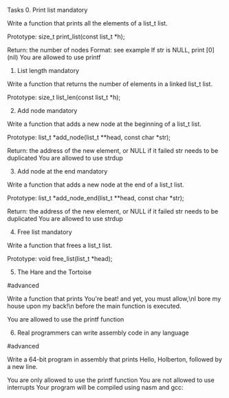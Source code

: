 Tasks
0. Print list
mandatory

Write a function that prints all the elements of a list_t list.

Prototype: size_t print_list(const list_t *h);

Return: the number of nodes
Format: see example
If str is NULL, print [0] (nil)
You are allowed to use printf

1. List length
mandatory

Write a function that returns the number of elements in a linked list_t list.

Prototype: size_t list_len(const list_t *h);

2. Add node
mandatory

Write a function that adds a new node at the beginning of a list_t list.

Prototype: list_t *add_node(list_t **head, const char *str);

Return: the address of the new element, or NULL if it failed
str needs to be duplicated
You are allowed to use strdup

3. Add node at the end
mandatory

Write a function that adds a new node at the end of a list_t list.

Prototype: list_t *add_node_end(list_t **head, const char *str);

Return: the address of the new element, or NULL if it failed
str needs to be duplicated
You are allowed to use strdup

4. Free list
mandatory

Write a function that frees a list_t list.

Prototype: void free_list(list_t *head);

5. The Hare and the Tortoise

#advanced

Write a function that prints You're beat! and yet, you must allow,\nI bore my house upon my back!\n before the main function is executed.

You are allowed to use the printf function

6. Real programmers can write assembly code in any language

#advanced

Write a 64-bit program in assembly that prints Hello, Holberton, followed by a new line.

You are only allowed to use the printf function
You are not allowed to use interrupts
Your program will be compiled using nasm and gcc:
